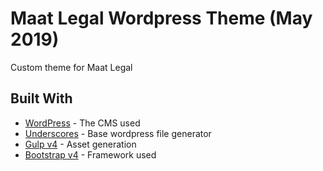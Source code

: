 # Maat Legal Wordpress Theme (May 2019)

Custom theme for Maat Legal

## Built With

-   [WordPress](https://wordpress.org) - The CMS used
-   [Underscores](https://underscores.me/) - Base wordpress file generator
-   [Gulp v4](https://gulpjs.com/) - Asset generation
-   [Bootstrap v4](https://getbootstrap.com/docs/4.4/getting-started/introduction/) - Framework used
